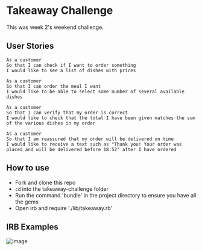 # Takeaway Challenge

This was week 2's weekend challenge.

User Stories
-----

```
As a customer
So that I can check if I want to order something
I would like to see a list of dishes with prices

As a customer
So that I can order the meal I want
I would like to be able to select some number of several available dishes

As a customer
So that I can verify that my order is correct
I would like to check that the total I have been given matches the sum of the various dishes in my order

As a customer
So that I am reassured that my order will be delivered on time
I would like to receive a text such as "Thank you! Your order was placed and will be delivered before 18:52" after I have ordered
```

How to use
-----

* Fork and clone this repo
* `cd` into the takeaway-challenge folder
* Run the command 'bundle' in the project directory to ensure you have all the gems
* Open irb and require './lib/takeaway.rb'

IRB Examples
-----
![image](https://user-images.githubusercontent.com/75613073/139663402-42c211b0-9a87-4f18-be6d-8768c76a57c4.png)


